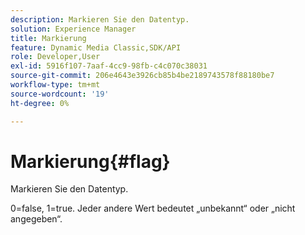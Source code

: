 ```yaml
---
description: Markieren Sie den Datentyp.
solution: Experience Manager
title: Markierung
feature: Dynamic Media Classic,SDK/API
role: Developer,User
exl-id: 5916f107-7aaf-4cc9-98fb-c4c070c38031
source-git-commit: 206e4643e3926cb85b4be2189743578f88180be7
workflow-type: tm+mt
source-wordcount: '19'
ht-degree: 0%

---
```


# Markierung{#flag}

Markieren Sie den Datentyp.

0=false, 1=true. Jeder andere Wert bedeutet „unbekannt“ oder „nicht angegeben“.
